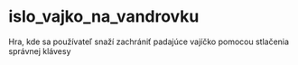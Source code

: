 # islo_vajko_na_vandrovku
Hra, kde sa používateľ snaží zachrániť padajúce vajíčko pomocou stlačenia správnej klávesy
